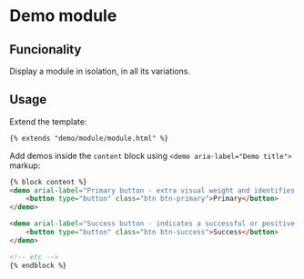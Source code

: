 # Demo module

## Funcionality

Display a module in isolation, in all its variations.

## Usage

Extend the template:

```html
{% extends "demo/module/module.html" %}
```

Add demos inside the `content` block using `<demo aria-label="Demo title">` markup:

```html
{% block content %}
<demo arial-label="Primary button - extra visual weight and identifies the primary action.">
    <button type="button" class="btn btn-primary">Primary</button>
</demo>

<demo arial-label="Success button - indicates a successful or positive action">
    <button type="button" class="btn btn-success">Success</button>
</demo>

<!-- etc -->
{% endblock %}
```
